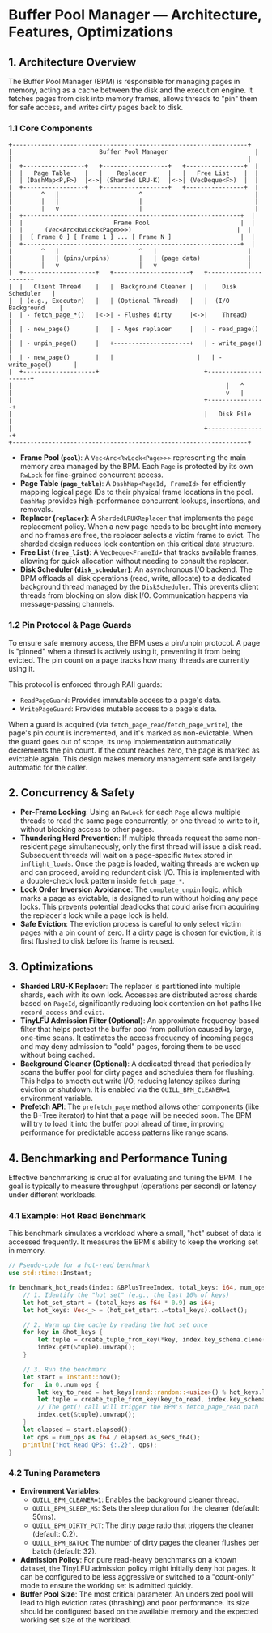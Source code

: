 # Buffer Pool Manager — Architecture, Features, Optimizations

## 1. Architecture Overview

The Buffer Pool Manager (BPM) is responsible for managing pages in memory, acting as a cache between the disk and the execution engine. It fetches pages from disk into memory frames, allows threads to "pin" them for safe access, and writes dirty pages back to disk.

### 1.1 Core Components

```
+-----------------------------------------------------------------+
|                        Buffer Pool Manager                        |
|                                                                 |
|  +-----------------+   +------------------+   +----------------+  |
|  |   Page Table    |   |    Replacer      |   |   Free List    |  |
|  | (DashMap<P,F>)  |<->| (Sharded LRU-K)  |<->| (VecDeque<F>)  |  |
|  +-----------------+   +------------------+   +----------------+  |
|        ^   |                      ^                               |
|        |   |                      |                               |
|        |   v                      |                               |
|  +------------------------------------------------------------+  |
|  |                         Frame Pool                         |  |
|  |      (Vec<Arc<RwLock<Page>>>)                             |  |
|  |  [ Frame 0 ] [ Frame 1 ] ... [ Frame N ]                   |  |
|  +------------------------------------------------------------+  |
|        ^   |                      ^   |                         |
|        |   | (pins/unpins)        |   | (page data)             |
|        |   v                      |   v                         |
|  +--------------------+   +---------------------+   +---------------------+
|  |   Client Thread    |   |  Background Cleaner |   |    Disk Scheduler   |
|  | (e.g., Executor)   |   | (Optional Thread)   |   |  (I/O Background    |
|  | - fetch_page_*()   |<->| - Flushes dirty     |<->|    Thread)          |
|  | - new_page()       |   | - Ages replacer     |   | - read_page()       |
|  | - unpin_page()     |   +---------------------+   | - write_page()      |
|  | - new_page()       |   |                       |   | - write_page()      |
|  +--------------------+                             +---------------------+
|                                                           |   ^
|                                                           v   |
|                                                     +----------------+
|                                                     |   Disk File    |
|                                                     +----------------+
+-----------------------------------------------------------------+
```

-   **Frame Pool (`pool`)**: A `Vec<Arc<RwLock<Page>>>` representing the main memory area managed by the BPM. Each `Page` is protected by its own `RwLock` for fine-grained concurrent access.
-   **Page Table (`page_table`)**: A `DashMap<PageId, FrameId>` for efficiently mapping logical page IDs to their physical frame locations in the pool. `DashMap` provides high-performance concurrent lookups, insertions, and removals.
-   **Replacer (`replacer`)**: A `ShardedLRUKReplacer` that implements the page replacement policy. When a new page needs to be brought into memory and no frames are free, the replacer selects a victim frame to evict. The sharded design reduces lock contention on this critical data structure.
-   **Free List (`free_list`)**: A `VecDeque<FrameId>` that tracks available frames, allowing for quick allocation without needing to consult the replacer.
-   **Disk Scheduler (`disk_scheduler`)**: An asynchronous I/O backend. The BPM offloads all disk operations (read, write, allocate) to a dedicated background thread managed by the `DiskScheduler`. This prevents client threads from blocking on slow disk I/O. Communication happens via message-passing channels.

### 1.2 Pin Protocol & Page Guards

To ensure safe memory access, the BPM uses a pin/unpin protocol. A page is "pinned" when a thread is actively using it, preventing it from being evicted. The pin count on a page tracks how many threads are currently using it.

This protocol is enforced through RAII guards:
-   `ReadPageGuard`: Provides immutable access to a page's data.
-   `WritePageGuard`: Provides mutable access to a page's data.

When a guard is acquired (via `fetch_page_read`/`fetch_page_write`), the page's pin count is incremented, and it's marked as non-evictable. When the guard goes out of scope, its `Drop` implementation automatically decrements the pin count. If the count reaches zero, the page is marked as evictable again. This design makes memory management safe and largely automatic for the caller.

## 2. Concurrency & Safety

-   **Per-Frame Locking**: Using an `RwLock` for each `Page` allows multiple threads to read the same page concurrently, or one thread to write to it, without blocking access to other pages.
-   **Thundering Herd Prevention**: If multiple threads request the same non-resident page simultaneously, only the first thread will issue a disk read. Subsequent threads will wait on a page-specific `Mutex` stored in `inflight_loads`. Once the page is loaded, waiting threads are woken up and can proceed, avoiding redundant disk I/O. This is implemented with a double-check lock pattern inside `fetch_page_*`.
-   **Lock Order Inversion Avoidance**: The `complete_unpin` logic, which marks a page as evictable, is designed to run without holding any page locks. This prevents potential deadlocks that could arise from acquiring the replacer's lock while a page lock is held.
-   **Safe Eviction**: The eviction process is careful to only select victim pages with a pin count of zero. If a dirty page is chosen for eviction, it is first flushed to disk before its frame is reused.

## 3. Optimizations

-   **Sharded LRU-K Replacer**: The replacer is partitioned into multiple shards, each with its own lock. Accesses are distributed across shards based on `PageId`, significantly reducing lock contention on hot paths like `record_access` and `evict`.
-   **TinyLFU Admission Filter (Optional)**: An approximate frequency-based filter that helps protect the buffer pool from pollution caused by large, one-time scans. It estimates the access frequency of incoming pages and may deny admission to "cold" pages, forcing them to be used without being cached.
-   **Background Cleaner (Optional)**: A dedicated thread that periodically scans the buffer pool for dirty pages and schedules them for flushing. This helps to smooth out write I/O, reducing latency spikes during eviction or shutdown. It is enabled via the `QUILL_BPM_CLEANER=1` environment variable.
-   **Prefetch API**: The `prefetch_page` method allows other components (like the B+Tree iterator) to hint that a page will be needed soon. The BPM will try to load it into the buffer pool ahead of time, improving performance for predictable access patterns like range scans.

## 4. Benchmarking and Performance Tuning

Effective benchmarking is crucial for evaluating and tuning the BPM. The goal is typically to measure throughput (operations per second) or latency under different workloads.

### 4.1 Example: Hot Read Benchmark

This benchmark simulates a workload where a small, "hot" subset of data is accessed frequently. It measures the BPM's ability to keep the working set in memory.

```rust
// Pseudo-code for a hot-read benchmark
use std::time::Instant;

fn benchmark_hot_reads(index: &BPlusTreeIndex, total_keys: i64, num_ops: usize) {
    // 1. Identify the "hot set" (e.g., the last 10% of keys)
    let hot_set_start = (total_keys as f64 * 0.9) as i64;
    let hot_keys: Vec<_> = (hot_set_start..=total_keys).collect();

    // 2. Warm up the cache by reading the hot set once
    for key in &hot_keys {
        let tuple = create_tuple_from_key(*key, index.key_schema.clone());
        index.get(&tuple).unwrap();
    }

    // 3. Run the benchmark
    let start = Instant::now();
    for _ in 0..num_ops {
        let key_to_read = hot_keys[rand::random::<usize>() % hot_keys.len()];
        let tuple = create_tuple_from_key(key_to_read, index.key_schema.clone());
        // The get() call will trigger the BPM's fetch_page_read path
        index.get(&tuple).unwrap();
    }
    let elapsed = start.elapsed();
    let qps = num_ops as f64 / elapsed.as_secs_f64();
    println!("Hot Read QPS: {:.2}", qps);
}
```

### 4.2 Tuning Parameters

-   **Environment Variables**:
    -   `QUILL_BPM_CLEANER=1`: Enables the background cleaner thread.
    -   `QUILL_BPM_SLEEP_MS`: Sets the sleep duration for the cleaner (default: 50ms).
    -   `QUILL_BPM_DIRTY_PCT`: The dirty page ratio that triggers the cleaner (default: 0.2).
    -   `QUILL_BPM_BATCH`: The number of dirty pages the cleaner flushes per batch (default: 32).
-   **Admission Policy**: For pure read-heavy benchmarks on a known dataset, the TinyLFU admission policy might initially deny hot pages. It can be configured to be less aggressive or switched to a "count-only" mode to ensure the working set is admitted quickly.
-   **Buffer Pool Size**: The most critical parameter. An undersized pool will lead to high eviction rates (thrashing) and poor performance. Its size should be configured based on the available memory and the expected working set size of the workload.
